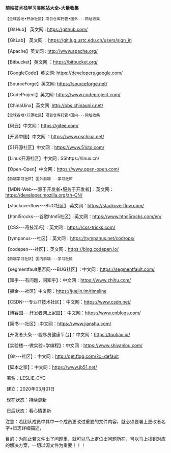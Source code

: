 #### 前端技术栈学习类网站大全•大量收集

```js
【全球各地•开源社区】项目仓库托管•国外---网址收集
```

【GitHub】 英文网  :   https://github.com/

【GitLab】 英文网   ：https://git.lug.ustc.edu.cn/users/sign_in

【Apache】英文网    :  http://www.apache.org/

【Bitbucket】英文网  ：https://bitbucket.org/

【GoogleCode】英文网:  https://developers.google.com/

【SourceForge】英文网:  https://sourceforge.net/

【CodeProject】英文网:   https://www.codeproject.com/

【ChinaUinx】英文网  :http://bbs.chinaunix.net/

```js
【全球各地•开源社区】项目仓库托管•国内---网址收集
```

【码云】中文网：https://gitee.com/

【开源中国】中文网 ：https://www.oschina.net/

【51开源社区】中文网：https://www.51cto.com/

【Linux开源社区】中文网 :  SShttps://linux.cn/

【Open-Open】中文网：https://www.open-open.com/

```js
【前端学习社区】国外前端---学习社区
```

【MDN-Web---源于开发者•服务于开发者】：英文网：https://developer.mozilla.org/zh-CN/

【stackoverflow---BUG社区】:英文网：https://stackoverflow.com/     

【html5rocks---谷歌html5社区】:英文网：https://www.html5rocks.com/en/

【CSS---奇技淫巧】：英文网：https://css-tricks.com/

【tympanus---社区】：英文网：https://tympanus.net/codrops/

【codepen---社区】：英文网：https://blog.codepen.io/

```js
【前端学习社区】国内前端---学习社区
```

【segmentfault思否网---BUG社区】: 中文网：https://segmentfault.com/

【知乎---有问题，问知乎】：中文网：https://www.zhihu.com/

【掘金---社区】中文网：https://juejin.im/timeline

【CSDN---专业IT技术社区】：中文网：https://www.csdn.net/

【博客园---开发者网上家园】：中文网：https://www.cnblogs.com/

【简书---社区】:中文网：https://www.jianshu.com/

【开发者头条---程序员健康平台】：中文网：https://toutiao.io/

【实验楼---做实验+学编程】：中文网：https://www.shiyanlou.com/

【Git---社区】：中文网：http://get.ftqq.com/?c=default

【脚本之家】：中文网：https://www.jb51.net/                                                                                    

​                                                                                                                                                      署名：LESLIE_CYC

​                                                                                                                                                      建立：2020年03月01日 

​                                                                                                                                                      现在状态：持续更新                                    

​                                                                                                                                                      日后状态：看心情更新     

注意：若团队成员中其中一个成员更改过重要的文件内容，就必须要署上更改者名字+日志详细描述，

目的：为防止若文件出了问题里，就可以马上定位出问题所在，可以马上找到对应的解决方案，一切以源文件为重要！！！

​                

​               



